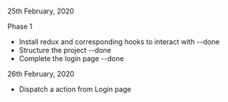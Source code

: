 #

25th February, 2020

Phase 1

- Install redux and corresponding hooks to interact with --done
- Structure the project --done
- Complete the login page --done

26th February, 2020

- Dispatch a action from Login page
